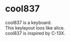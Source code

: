 # cool837

cool837 is a keyboard.
<br>
This keylayout loos like alice.
<br>
cool837 is inspired by C-13X.
